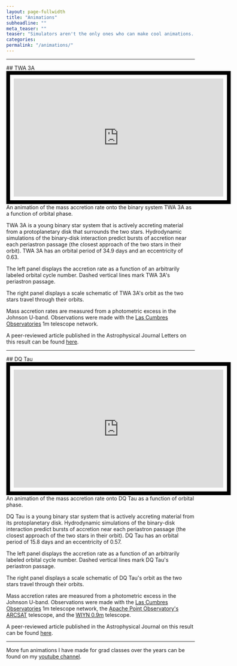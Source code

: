 ```yaml
---
layout: page-fullwidth
title: "Animations"
subheadline: ""
meta_teaser: ""
teaser: "Simulators aren't the only ones who can make cool animations...right?"
categories:
permalink: "/animations/"
---
```

<!--more-->
<hr>
## TWA 3A
<iframe width="560" height="315" src="https://www.youtube.com/embed/iGKtvyx1_Ss" style="padding:10px;border:10px solid black;" align="left" frameborder="100" allowfullscreen></iframe>

An animation of the mass accretion rate onto the binary system TWA 3A as a function of orbital phase. 

TWA 3A is a young binary star system that is actively accreting material from a protoplanetary disk that surrounds the two stars. Hydrodynamic simulations of the binary-disk interaction predict bursts of accretion near each periastron passage (the closest approach of the two stars in their orbit). TWA 3A has an orbital period of 34.9 days and an eccentricity of 0.63.

The left panel displays the accretion rate as a function of an arbitrarily labeled orbital cycle number. Dashed vertical lines mark TWA 3A's periastron passage. 

The right panel displays a scale schematic of TWA 3A's orbit as the two stars travel through their orbits. 

Mass accretion rates are measured from a photometric excess in the Johnson U-band. Observations were made with the <a href='https://lco.global/' target="_blank">Las Cumbres Observatories</a> 1m telescope network. 

A peer-reviewed article published in the Astrophysical Journal Letters on this result can be found <a href='https://arxiv.org/abs/1706.07073' target="_blank">here</a>.
<hr>
## DQ Tau
<div id="video-wrap">
<iframe width="560" height="315" src="https://www.youtube.com/embed/8HZ36mJSF10" align="left" style="padding:10px;border:10px solid black;" frameborder="100" allowfullscreen></iframe></div>

An animation of the mass accretion rate onto DQ Tau as a function of orbital phase. 

DQ Tau is a young binary star system that is actively accreting material from its protoplanetary disk. Hydrodynamic simulations of the binary-disk interaction predict bursts of accretion near each periastron passage (the closest approach of the two stars in their orbit). DQ Tau has an orbital period of 15.8 days and an eccentricity of 0.57.

The left panel displays the accretion rate as a function of an arbitrarily labeled orbital cycle number. Dashed vertical lines mark DQ Tau's periastron passage. 

The right panel displays a scale schematic of DQ Tau's orbit as the two stars travel through their orbits. 

Mass accretion rates are measured from a photometric excess in the Johnson U-band. Observations were made with the <a href='https://lco.global/' target="_blank">Las Cumbres Observatories</a> 1m telescope network, the <a href='http://www.apo.nmsu.edu/Telescopes/ARCSAT/index.html' target="_blank">Apache Point Observatory's ARCSAT</a> telescope, and the <a href='https://www.noao.edu/0.9m/' target="_blank">WIYN 0.9m</a> telescope.

A peer-reviewed article published in the Astrophysical Journal on this result can be found <a href='https://arxiv.org/abs/1612.02431' target="_blank"> here</a>.
<hr>
More fun animations I have made for grad classes over the years can be found on my <a href='https://www.youtube.com/user/BenTofflemire' target="_blank">youtube channel</a>. 
